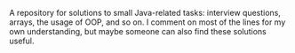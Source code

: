 A repository for solutions to small Java-related tasks: interview questions, arrays, the usage of OOP, and so on. I comment on most of the lines for my own understanding, but maybe someone can also find these solutions useful.
